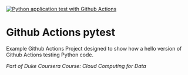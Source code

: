 [![Python application test with Github Actions](https://github.com/lcardonag/github-actions-pytest/actions/workflows/python-app.yml/badge.svg)](https://github.com/lcardonag/github-actions-pytest/actions/workflows/python-app.yml)

# Github Actions pytest
Example Github Actions Project designed to show how a hello version of Github Actions testing Python code.

*Part of Duke Coursera Course:  Cloud Computing for Data*
